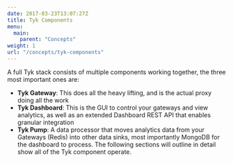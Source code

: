 ```yaml
---
date: 2017-03-23T13:07:27Z
title: Tyk Components
menu:
  main:
    parent: "Concepts"
weight: 1
url: "/concepts/tyk-components"
---
```


A full Tyk stack consists of multiple components working together, the three most important ones are:

* **Tyk Gateway**: This does all the heavy lifting, and is the actual proxy doing all the work
* **Tyk Dashboard**: This is the GUI to control your gateways and view analytics, as well as an extended Dashboard REST API that enables granular integration
* **Tyk Pump**: A data processor that moves analytics data from your Gateways (Redis) into other data sinks, most importantly MongoDB for the dashboard to process.
The following sections will outline in detail show all of the Tyk component operate.
